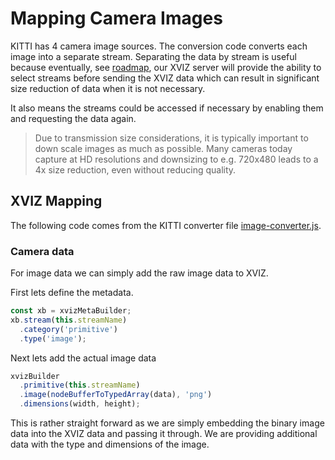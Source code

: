 # Mapping Camera Images

KITTI has 4 camera image sources. The conversion code converts each image into a separate stream.
Separating the data by stream is useful because eventually, see [roadmap](TODO), our XVIZ server
will provide the ability to select streams before sending the XVIZ data which can result in
significant size reduction of data when it is not necessary.

It also means the streams could be accessed if necessary by enabling them and requesting the data
again.

> Due to transmission size considerations, it is typically important to down scale images as much as
> possible. Many cameras today capture at HD resolutions and downsizing to e.g. 720x480 leads to a
> 4x size reduction, even without reducing quality.

## XVIZ Mapping

The following code comes from the KITTI converter file
[image-converter.js](https://github.com/uber/xviz/tree/master/examples/converters/kitti/src/converters/tracklets-converter.js).

### Camera data

For image data we can simply add the raw image data to XVIZ.

First lets define the metadata.

```js
const xb = xvizMetaBuilder;
xb.stream(this.streamName)
  .category('primitive')
  .type('image');
```

Next lets add the actual image data

```js
xvizBuilder
  .primitive(this.streamName)
  .image(nodeBufferToTypedArray(data), 'png')
  .dimensions(width, height);
```

This is rather straight forward as we are simply embedding the binary image data into the XVIZ data
and passing it through. We are providing additional data with the type and dimensions of the image.
